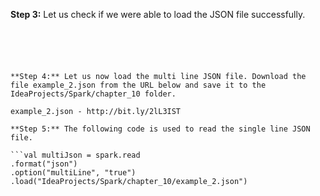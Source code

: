 

**Step 3:** Let us check if we were able to load the JSON file successfully.

```jsonData.show()
 


 

**Step 4:** Let us now load the multi line JSON file. Download the file example_2.json from the URL below and save it to the IdeaProjects/Spark/chapter_10 folder.

example_2.json - http://bit.ly/2lL3IST

**Step 5:** The following code is used to read the single line JSON file.

```val multiJson = spark.read
.format("json")
.option("multiLine", "true")
.load("IdeaProjects/Spark/chapter_10/example_2.json")

